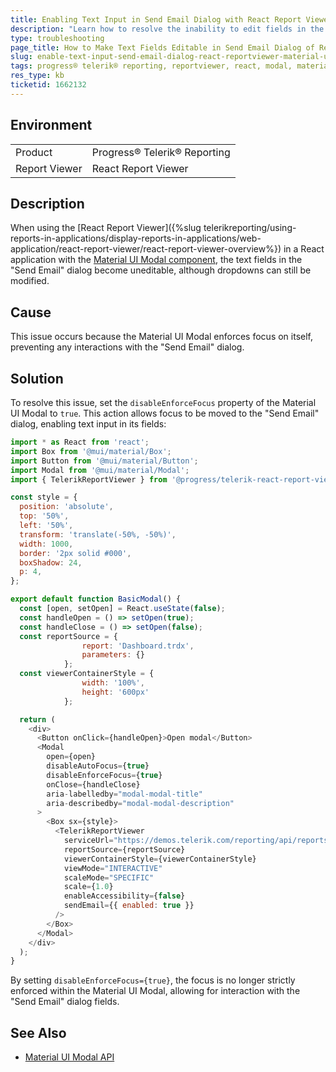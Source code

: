 ```yaml
---
title: Enabling Text Input in Send Email Dialog with React Report Viewer in a Material UI Modal
description: "Learn how to resolve the inability to edit fields in the Send Email dialog of React Report Viewer when used inside a Material UI Modal."
type: troubleshooting
page_title: How to Make Text Fields Editable in Send Email Dialog of React Report Viewer in Material UI Modal
slug: enable-text-input-send-email-dialog-react-reportviewer-material-ui-modal
tags: progress® telerik® reporting, reportviewer, react, modal, material ui
res_type: kb
ticketid: 1662132
---
```


## Environment

<table>
	<tbody>
		<tr>
			<td>Product</td>
			<td>Progress® Telerik® Reporting</td>
		</tr>
		<tr>
			<td>Report Viewer</td>
			<td>React Report Viewer </td>
		</tr>
	</tbody>
</table>

## Description

When using the [React Report Viewer]({%slug telerikreporting/using-reports-in-applications/display-reports-in-applications/web-application/react-report-viewer/react-report-viewer-overview%}) in a React application with the [Material UI Modal component](https://mui.com/material-ui/react-modal/), the text fields in the "Send Email" dialog become uneditable, although dropdowns can still be modified.

## Cause

This issue occurs because the Material UI Modal enforces focus on itself, preventing any interactions with the "Send Email" dialog.

## Solution

To resolve this issue, set the `disableEnforceFocus` property of the Material UI Modal to `true`. This action allows focus to be moved to the "Send Email" dialog, enabling text input in its fields:

```JavaScript
import * as React from 'react';
import Box from '@mui/material/Box';
import Button from '@mui/material/Button';
import Modal from '@mui/material/Modal';
import { TelerikReportViewer } from '@progress/telerik-react-report-viewer';

const style = {
  position: 'absolute',
  top: '50%',
  left: '50%',
  transform: 'translate(-50%, -50%)',
  width: 1000,
  border: '2px solid #000',
  boxShadow: 24,
  p: 4,
};

export default function BasicModal() {
  const [open, setOpen] = React.useState(false);
  const handleOpen = () => setOpen(true);
  const handleClose = () => setOpen(false);
  const reportSource = {
                report: 'Dashboard.trdx',
                parameters: {}
            };
  const viewerContainerStyle = {
                width: '100%',
                height: '600px'
            };

  return (
    <div>
      <Button onClick={handleOpen}>Open modal</Button>
      <Modal
        open={open}
        disableAutoFocus={true}
        disableEnforceFocus={true}
        onClose={handleClose}
        aria-labelledby="modal-modal-title"
        aria-describedby="modal-modal-description"
      >
        <Box sx={style}>
          <TelerikReportViewer
            serviceUrl="https://demos.telerik.com/reporting/api/reports/"
            reportSource={reportSource}
            viewerContainerStyle={viewerContainerStyle}
            viewMode="INTERACTIVE"
            scaleMode="SPECIFIC"
            scale={1.0}
            enableAccessibility={false}
            sendEmail={{ enabled: true }}
          />
        </Box>
      </Modal>
    </div>
  );
}
```

By setting `disableEnforceFocus={true}`, the focus is no longer strictly enforced within the Material UI Modal, allowing for interaction with the "Send Email" dialog fields.

## See Also

- [Material UI Modal API](https://mui.com/material-ui/api/modal/)
